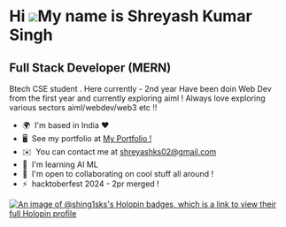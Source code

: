 Hi ![](https://user-images.githubusercontent.com/18350557/176309783-0785949b-9127-417c-8b55-ab5a4333674e.gif)My name is Shreyash Kumar Singh
============================================================================================================================================

Full Stack Developer (MERN)
---------------------------

Btech CSE student . Here currently - 2nd year Have been doin Web Dev from the first year and currently exploring aiml ! Always love exploring various sectors aiml/webdev/web3 etc !!

*   🌍  I'm based in India ❤️
*   🖥️  See my portfolio at [My Portfolio !](https://portofolo-sigma.vercel.app/)
*   ✉️  You can contact me at [shreyashks02@gmail.com](mailto:shreyashks02@gmail.com)
*   🧠  I'm learning AI ML
*   🤝  I'm open to collaborating on cool stuff all around !
*   ⚡  hacktoberfest 2024 - 2pr merged !


[![An image of @shing1sks's Holopin badges, which is a link to view their full Holopin profile](https://holopin.me/shing1sks)](https://holopin.io/@shing1sks)
